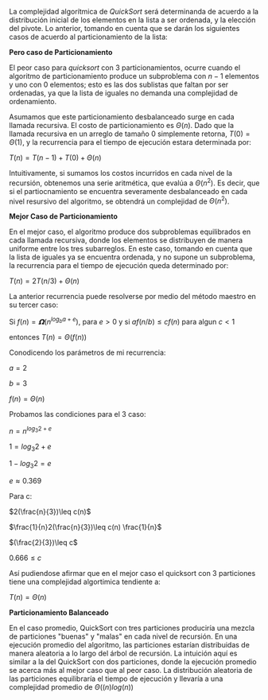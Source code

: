 La complejidad algorítmica de $QuickSort$ será determinanda de acuerdo a la distribución inicial de los elementos en la lista a ser ordenada, y la elección del pivote. Lo anterior, tomando en cuenta que se darán los siguientes casos de acuerdo al particionamiento de la lista:

**Pero caso de Particionamiento**

El peor caso para $quicksort$ con 3 particionamientos, ocurre cuando el  algoritmo de particionamiento produce un subproblema con  $n-1$ elementos y uno con 0 elementos; esto es las dos sublistas que faltan por ser ordenadas, ya que la lista de iguales no demanda una complejidad de ordenamiento. 

Asumamos que este particionamiento desbalanceado surge en cada llamada recursiva. El costo de particionamiento es $Θ(n)$. Dado que la llamada recursiva en un arreglo de tamaño 0 simplemente retorna, $T(0)=Θ(1)$, y la recurrencia para el tiempo de ejecución estara determinada por:

$T(n)=T(n-1)+T(0)+Θ(n)$

Intuitivamente, si sumamos los costos incurridos en cada nivel de la recursión, obtenemos una serie aritmética, que evalúa a $Θ(n^2)$. Es decir, que si el partiocnamiento se encuentra severamente desbalanceado en cada nivel resursivo del algoritmo, se obtendrá un complejidad de $Θ(n^2)$. 


**Mejor Caso de Particionamiento**

En el mejor caso, el algoritmo produce dos subproblemas equilibrados en cada llamada recursiva, donde los elementos se distribuyen de manera uniforme entre los tres subarreglos. En este caso, tomando en cuenta que la lista de iguales ya se encuentra ordenada, y no supone un subproblema, la recurrencia para el tiempo de ejecución queda determinado por:

$T(n)=2T(n/3)+Θ(n)$

La anterior recurrencia puede resolverse por medio del método maestro en su tercer caso:

Si $f(n)=𝝮(n^{log_b a + e})$, para $e>0$ y si $af(n/b)\leq cf(n)$ para algun $c<1$

entonces $T(n)=Θ(f(n))$

Conodicendo los parámetros de mi recurrencia: 

$a=2$

$b=3$

$f(n)=Θ(n)$

Probamos las condiciones para el 3 caso:


$n=n^{log_3 2 + e}$

$1={log_3 2 + e}$

$1 -log_{3} 2 =e$

$e≈ 0.369$

Para c:

$2(\frac{n}{3})\leq c(n)$

$\frac{1}{n}2(\frac{n}{3})\leq c(n) \frac{1}{n}$


$(\frac{2}{3})\leq c$

$0.666\leq c$

Así pudiendose afirmar que en el mejor caso el quicksort con 3 particiones tiene una complejidad algortimica tendiente a:

$T(n)=Θ(n)$


**Particionamiento Balanceado**

En el caso promedio, QuickSort con tres particiones produciría una mezcla de particiones "buenas" y "malas" en cada nivel de recursión. En una ejecución promedio del algoritmo, las particiones estarían distribuidas de manera aleatoria a lo largo del árbol de recursión. La intuición aquí es similar a la del QuickSort con dos particiones, donde la ejecución promedio se acerca más al mejor caso que al peor caso. La distribución aleatoria de las particiones equilibraría el tiempo de ejecución y llevaría a una complejidad promedio de $Θ((n)log(n))$







